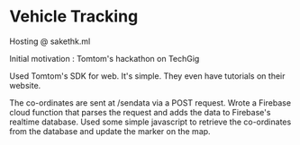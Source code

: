 # Vehicle Tracking  
Hosting @ sakethk.ml

Initial motivation : Tomtom's hackathon on TechGig

Used Tomtom's SDK for web. It's simple. They even have tutorials on their website.

The co-ordinates are sent at /sendata via a POST request. Wrote a Firebase cloud function that parses the request and adds the data to
Firebase's realtime database. Used some simple javascript to retrieve the co-ordinates from the database and update the marker on the map.
